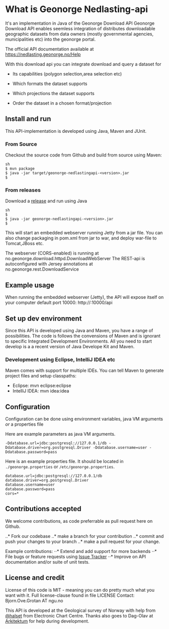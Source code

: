 # What is Geonorge Nedlasting-api

It's an implementation in Java of the Geonorge Download API 
Geonorge Download API enables seemless integration of distributes downloadable geographic datasets
from data owners (mostly governmental agencies, municipalities etc) into the geonorge portal.

The official API documentation available at https://nedlasting.geonorge.no/Help


With this download api you can integrate download and query a dataset for
  
  - Its capabilities (polygon selection,area selection etc)
  
  - Which formats the dataset supports
  
  - Which projections the dataset supports
  
  - Order the dataset in a chosen format/projection

## Install and run

This API-implementation is developed using Java, Maven and JUnit. 

### From Source
Checkout the source code from Github and build from source using Maven:
```
sh
$ mvn package 
$ java -jar target/geonorge-nedlastingapi-<version>.jar
$ 
```

### From releases

Download a [release](https://github.com/ngu/geonorge-nedlastingapi/releases) and run using Java

```
sh
$ 
$ java -jar geonorge-nedlastingapi-<version>.jar
$ 
```

This will start an embedded webserver running Jetty from a jar file. 
You can also change packaging in pom.xml from jar to war, and deploy war-file to Tomcat,JBoss etc.

The webserver (CORS-enabled) is running at no.geonorge.download.httpd.DownloadWebServer
The REST-api is autoconfigured with Jersey annotations at no.geonorge.rest.DownloadService

## Example usage

When running the embedded webserver (Jetty), the API will expose itself on your computer default port 10000:
http://<server>:10000/api

## Set up dev environment

Since this API is developed using Java and Maven, you have a range of possibilities.
The code is follows the convensions of Maven and is ignorant to specific Integrated Development Environments.
All you need to start develop is a a recent version of Java Develope Kit and Maven.

### Development using Eclipse, IntelliJ IDEA etc

Maven comes with support for multiple IDEs. You can tell Maven to generate project files and setup classpaths:

- Eclipse: mvn eclipse:eclipse
- IntelliJ IDEA: mvn idea:idea


## Configuration

Configuration can be done using environment variables, java VM arguments *or* a properties file

Here are example parameters as java VM arguments.
````
-Ddatabase.url=jdbc:postgresql://127.0.0.1/db -Ddatabase.driver=org.postgresql.Driver -Ddatabase.username=user -Ddatabase.password=pass
````

Here is an example properties file. It should be located in `./geonorge.properties` or `/etc/geonorge.properties`.
````
database.url=jdbc:postgresql://127.0.0.1/db
database.driver=org.postgresql.Driver
database.username=user
database.password=pass
cors=*
````

## Contributions accepted

We welcome contributions, as code preferrable as pull request here on Github. 

..* Fork our codebase
..* make a branch for your contribution
..* commit and push your changes to your branch
..* make a pull request for your change. 

Example contributions: 
⋅⋅* Extend and add support for more backends
⋅⋅* File bugs or feature requests using [Issue Tracker](https://github.com/ngu/geonorge-nedlastingapi/issues/new)
⋅⋅* Improve on API documentation and/or suite of unit tests.

## License and credit

License of this code is MIT - meaning you can do pretty much what you want with it. Full license-clause found in file LICENSE
Contact: Bjorn.Ove.Grotan AT ngu.no

This API is developed at the Geological survey of Norway
with help from [@halset](https://www.github.com/halset) from Electronic Chart Centre. 
Thanks also goes to Dag-Olav at [Arkitektum](http://www.arkitektum.no) for help during development.
